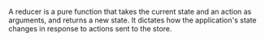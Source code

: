 A reducer is a pure function that takes the current state and an action as arguments, and returns a new state. It dictates how the application's state changes in response to actions sent to the store.
